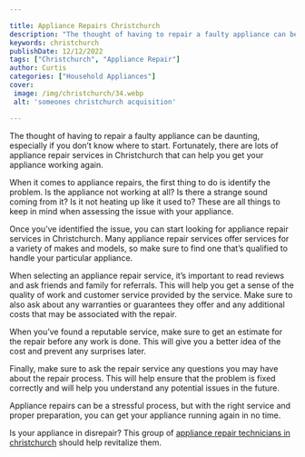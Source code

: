 ```yaml
---

title: Appliance Repairs Christchurch
description: "The thought of having to repair a faulty appliance can be daunting, especially if you don’t know where to start. Fortunately, ther...find out now"
keywords: christchurch
publishDate: 12/12/2022
tags: ["Christchurch", "Appliance Repair"]
author: Curtis
categories: ["Household Appliances"]
cover: 
 image: /img/christchurch/34.webp
 alt: 'someones christchurch acquisition'

---
```


The thought of having to repair a faulty appliance can be daunting, especially if you don’t know where to start. Fortunately, there are lots of appliance repair services in Christchurch that can help you get your appliance working again. 

When it comes to appliance repairs, the first thing to do is identify the problem. Is the appliance not working at all? Is there a strange sound coming from it? Is it not heating up like it used to? These are all things to keep in mind when assessing the issue with your appliance.

Once you’ve identified the issue, you can start looking for appliance repair services in Christchurch. Many appliance repair services offer services for a variety of makes and models, so make sure to find one that’s qualified to handle your particular appliance. 

When selecting an appliance repair service, it’s important to read reviews and ask friends and family for referrals. This will help you get a sense of the quality of work and customer service provided by the service. Make sure to also ask about any warranties or guarantees they offer and any additional costs that may be associated with the repair. 

When you’ve found a reputable service, make sure to get an estimate for the repair before any work is done. This will give you a better idea of the cost and prevent any surprises later. 

Finally, make sure to ask the repair service any questions you may have about the repair process. This will help ensure that the problem is fixed correctly and will help you understand any potential issues in the future.

Appliance repairs can be a stressful process, but with the right service and proper preparation, you can get your appliance running again in no time.

Is your appliance in disrepair? This group of <a href="/pages/appliance-repair-technicians/new-zealand/christchurch/">appliance repair technicians in christchurch</a> should help revitalize them.